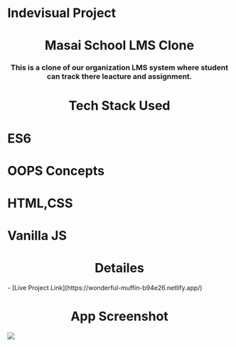 # Indevisual Project

<h1 align="center">Masai School LMS Clone</h1>
<h3 align="center">This is a clone of our organization LMS system where student can track there leacture and assignment.</h3>
<h1></h1>
<h1 align="center">Tech Stack Used</h1>
<h1>ES6</h1>
<h1>OOPS Concepts</h1>
<h1>HTML,CSS</h1>
<h1>Vanilla JS</h1>


<h1 align="center">Detailes</h1>
- [Live Project Link](https://wonderful-muffin-b94e26.netlify.app/)

<h1 align="center">App Screenshot</h1>
<img src="https://i.ibb.co/PT5xgSR/Screenshot-78.png"></img>
